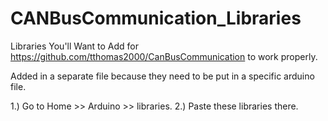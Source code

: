 # CANBusCommunication_Libraries
Libraries You'll Want to Add for https://github.com/tthomas2000/CanBusCommunication to work properly.

Added in a separate file because they need to be put in a specific arduino file.

1.) Go to Home >> Arduino >> libraries.
2.) Paste these libraries there.
